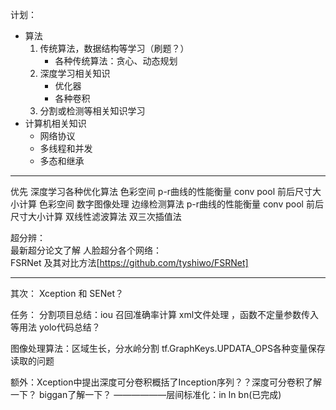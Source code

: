 
计划： 
- 算法
	1. 传统算法，数据结构等学习（刷题？）
		 - 各种传统算法：贪心、动态规划
	2. 深度学习相关知识
		- 优化器
		-  各种卷积
	3. 分割或检测等相关知识学习
- 计算机相关知识
  - 网络协议
  - 多线程和并发
  - 多态和继承



--------------
优先
深度学习各种优化算法
色彩空间
p-r曲线的性能衡量
conv pool 前后尺寸大小计算
色彩空间
数字图像处理 边缘检测算法
p-r曲线的性能衡量
conv pool 前后尺寸大小计算
双线性滤波算法
双三次插值法

超分辨：  
最新超分论文了解
人脸超分各个网络：  
FSRNet  及其对比方法[https://github.com/tyshiwo/FSRNet]  

------
其次：
Xception 和 SENet？


任务：
分割项目总结：iou 召回准确率计算   xml文件处理   ，函数不定量参数传入等用法
yolo代码总结？

图像处理算法：区域生长，分水岭分割
 tf.GraphKeys.UPDATA_OPS各种变量保存读取的问题
 
额外：Xception中提出深度可分卷积概括了Inception序列？？深度可分卷积了解一下？
biggan了解一下？
——————层间标准化：in ln bn(已完成)
<!--stackedit_data:
eyJoaXN0b3J5IjpbMTI1MzQ4ODYwMywxOTkwNjE1Mzc3LC0xOT
U5MTUyNDksLTY4MTE4NzAxNCwzNjc3MTQ4MzYsLTg3ODE5MzEw
MSw3MDk3ODY5NDEsMTEyMjg0NzI4OSwxMDE2MDQ1NjUwLC0xNz
Q1NjU0Njc0LC0xNTM0Mjg3MTYsLTEwNzE5Mjg4NTQsLTE1Nzc4
MzAxODgsMTYzMzUyMDY1NiwyODc0NzcwMjUsMTU3MTExNTA5NS
wxMDY2OTcyMTUyXX0=
-->